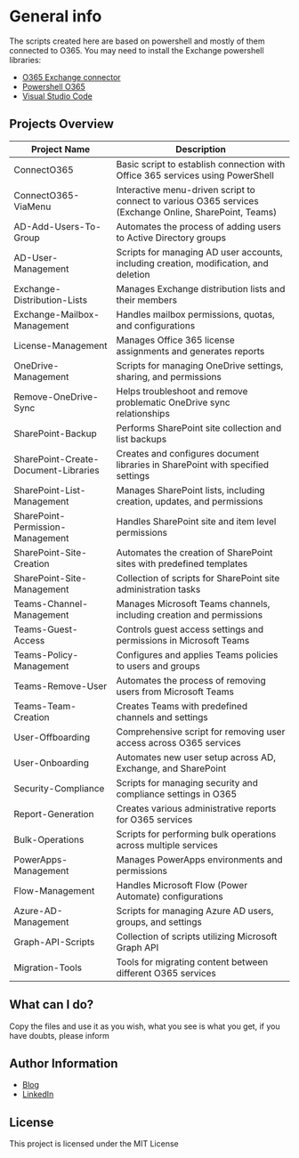 # General info

The scripts created here are based on powershell and mostly of them connected to O365.
You may need to install the Exchange powershell libraries:

* [O365 Exchange connector](https://docs.microsoft.com/pt-br/office365/enterprise/powershell/connect-to-office-365-powershell)
* [Powershell O365](https://docs.microsoft.com/pt-br/office365/enterprise/powershell/connect-to-office-365-powershell)
* [Visual Studio Code](https://code.visualstudio.com/download)

## Projects Overview

| Project Name | Description |
|-------------|-------------|
| ConnectO365 | Basic script to establish connection with Office 365 services using PowerShell |
| ConnectO365-ViaMenu | Interactive menu-driven script to connect to various O365 services (Exchange Online, SharePoint, Teams) |
| AD-Add-Users-To-Group | Automates the process of adding users to Active Directory groups |
| AD-User-Management | Scripts for managing AD user accounts, including creation, modification, and deletion |
| Exchange-Distribution-Lists | Manages Exchange distribution lists and their members |
| Exchange-Mailbox-Management | Handles mailbox permissions, quotas, and configurations |
| License-Management | Manages Office 365 license assignments and generates reports |
| OneDrive-Management | Scripts for managing OneDrive settings, sharing, and permissions |
| Remove-OneDrive-Sync | Helps troubleshoot and remove problematic OneDrive sync relationships |
| SharePoint-Backup | Performs SharePoint site collection and list backups |
| SharePoint-Create-Document-Libraries | Creates and configures document libraries in SharePoint with specified settings |
| SharePoint-List-Management | Manages SharePoint lists, including creation, updates, and permissions |
| SharePoint-Permission-Management | Handles SharePoint site and item level permissions |
| SharePoint-Site-Creation | Automates the creation of SharePoint sites with predefined templates |
| SharePoint-Site-Management | Collection of scripts for SharePoint site administration tasks |
| Teams-Channel-Management | Manages Microsoft Teams channels, including creation and permissions |
| Teams-Guest-Access | Controls guest access settings and permissions in Microsoft Teams |
| Teams-Policy-Management | Configures and applies Teams policies to users and groups |
| Teams-Remove-User | Automates the process of removing users from Microsoft Teams |
| Teams-Team-Creation | Creates Teams with predefined channels and settings |
| User-Offboarding | Comprehensive script for removing user access across O365 services |
| User-Onboarding | Automates new user setup across AD, Exchange, and SharePoint |
| Security-Compliance | Scripts for managing security and compliance settings in O365 |
| Report-Generation | Creates various administrative reports for O365 services |
| Bulk-Operations | Scripts for performing bulk operations across multiple services |
| PowerApps-Management | Manages PowerApps environments and permissions |
| Flow-Management | Handles Microsoft Flow (Power Automate) configurations |
| Azure-AD-Management | Scripts for managing Azure AD users, groups, and settings |
| Graph-API-Scripts | Collection of scripts utilizing Microsoft Graph API |
| Migration-Tools | Tools for migrating content between different O365 services |

## What can I do?

Copy the files and use it as you wish, what you see is what you get, if you have doubts, please inform

## Author Information

* [Blog](http://solucoesms.com.br)
* [LinkedIn](https://www.linkedin.com/in/guilhermelimait/)

## License

This project is licensed under the MIT License